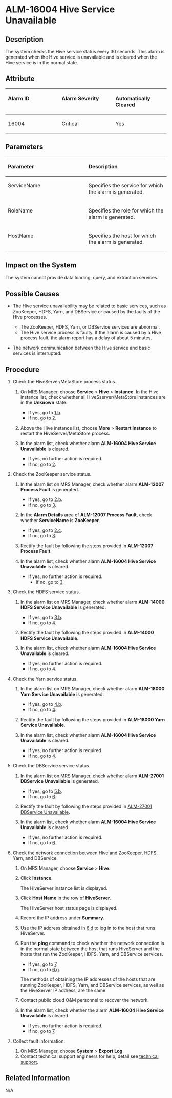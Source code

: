 # ALM-16004 Hive Service Unavailable<a name="EN-US_TOPIC_0125376060"></a>

## Description<a name="s1697c56f79a4458ba1f3d815d7d3ae38"></a>

The system checks the Hive service status every 30 seconds. This alarm is generated when the Hive service is unavailable and is cleared when the Hive service is in the normal state.

## Attribute<a name="se7e5ad94b0684e458446929d1f0c6e0b"></a>

<a name="en-us_topic_0035998735_table22774600"></a>
<table><thead align="left"><tr id="en-us_topic_0035998735_row4640007"><th class="cellrowborder" valign="top" width="33.33333333333333%" id="mcps1.1.4.1.1"><p id="en-us_topic_0035998735_p40296320"><a name="en-us_topic_0035998735_p40296320"></a><a name="en-us_topic_0035998735_p40296320"></a>Alarm ID</p>
</th>
<th class="cellrowborder" valign="top" width="33.33333333333333%" id="mcps1.1.4.1.2"><p id="en-us_topic_0035998735_p42776493"><a name="en-us_topic_0035998735_p42776493"></a><a name="en-us_topic_0035998735_p42776493"></a>Alarm Severity</p>
</th>
<th class="cellrowborder" valign="top" width="33.33333333333333%" id="mcps1.1.4.1.3"><p id="en-us_topic_0035998735_p42343927"><a name="en-us_topic_0035998735_p42343927"></a><a name="en-us_topic_0035998735_p42343927"></a>Automatically Cleared</p>
</th>
</tr>
</thead>
<tbody><tr id="en-us_topic_0035998735_row7306053"><td class="cellrowborder" valign="top" width="33.33333333333333%" headers="mcps1.1.4.1.1 "><p id="en-us_topic_0035998735_p54919424"><a name="en-us_topic_0035998735_p54919424"></a><a name="en-us_topic_0035998735_p54919424"></a>16004</p>
</td>
<td class="cellrowborder" valign="top" width="33.33333333333333%" headers="mcps1.1.4.1.2 "><p id="en-us_topic_0035998735_p19288335"><a name="en-us_topic_0035998735_p19288335"></a><a name="en-us_topic_0035998735_p19288335"></a>Critical</p>
</td>
<td class="cellrowborder" valign="top" width="33.33333333333333%" headers="mcps1.1.4.1.3 "><p id="en-us_topic_0035998735_p18851291"><a name="en-us_topic_0035998735_p18851291"></a><a name="en-us_topic_0035998735_p18851291"></a>Yes</p>
</td>
</tr>
</tbody>
</table>

## Parameters<a name="s29c8f1cbde3142a98c1903dcfcf489a9"></a>

<a name="en-us_topic_0035998735_table50559563"></a>
<table><thead align="left"><tr id="en-us_topic_0035998735_row19612160"><th class="cellrowborder" valign="top" width="50%" id="mcps1.1.3.1.1"><p id="en-us_topic_0035998735_p45081147"><a name="en-us_topic_0035998735_p45081147"></a><a name="en-us_topic_0035998735_p45081147"></a>Parameter</p>
</th>
<th class="cellrowborder" valign="top" width="50%" id="mcps1.1.3.1.2"><p id="en-us_topic_0035998735_p27694303"><a name="en-us_topic_0035998735_p27694303"></a><a name="en-us_topic_0035998735_p27694303"></a>Description</p>
</th>
</tr>
</thead>
<tbody><tr id="en-us_topic_0035998735_row28646034"><td class="cellrowborder" valign="top" width="50%" headers="mcps1.1.3.1.1 "><p id="en-us_topic_0035998735_p38627455"><a name="en-us_topic_0035998735_p38627455"></a><a name="en-us_topic_0035998735_p38627455"></a>ServiceName</p>
</td>
<td class="cellrowborder" valign="top" width="50%" headers="mcps1.1.3.1.2 "><p id="en-us_topic_0035998735_p41816140"><a name="en-us_topic_0035998735_p41816140"></a><a name="en-us_topic_0035998735_p41816140"></a>Specifies the service for which the alarm is generated.</p>
</td>
</tr>
<tr id="en-us_topic_0035998735_row40800942"><td class="cellrowborder" valign="top" width="50%" headers="mcps1.1.3.1.1 "><p id="en-us_topic_0035998735_p16541999"><a name="en-us_topic_0035998735_p16541999"></a><a name="en-us_topic_0035998735_p16541999"></a>RoleName</p>
</td>
<td class="cellrowborder" valign="top" width="50%" headers="mcps1.1.3.1.2 "><p id="en-us_topic_0035998735_p64833508"><a name="en-us_topic_0035998735_p64833508"></a><a name="en-us_topic_0035998735_p64833508"></a>Specifies the role for which the alarm is generated.</p>
</td>
</tr>
<tr id="en-us_topic_0035998735_row46630661"><td class="cellrowborder" valign="top" width="50%" headers="mcps1.1.3.1.1 "><p id="en-us_topic_0035998735_p18987236"><a name="en-us_topic_0035998735_p18987236"></a><a name="en-us_topic_0035998735_p18987236"></a>HostName</p>
</td>
<td class="cellrowborder" valign="top" width="50%" headers="mcps1.1.3.1.2 "><p id="en-us_topic_0035998735_p61571180"><a name="en-us_topic_0035998735_p61571180"></a><a name="en-us_topic_0035998735_p61571180"></a>Specifies the host for which the alarm is generated.</p>
</td>
</tr>
</tbody>
</table>

## Impact on the System<a name="sfde7e808c2394354a0a2c3e11f157b81"></a>

The system cannot provide data loading, query, and extraction services.

## Possible Causes<a name="s6f063233942446b29d4e8799e19d4b06"></a>

-   The Hive service unavailability may be related to basic services, such as ZooKeeper, HDFS, Yarn, and DBService or caused by the faults of the Hive processes.
    -   The ZooKeeper, HDFS, Yarn, or DBService services are abnormal.
    -   The Hive service process is faulty. If the alarm is caused by a Hive process fault, the alarm report has a delay of about 5 minutes.

-   The network communication between the Hive service and basic services is interrupted.

## Procedure<a name="s209613ebdc7d48eba8bb350230a88925"></a>

1.  Check the HiveServer/MetaStore process status.
    1.  On MRS Manager, choose  **Service**  \>  **Hive**  \>  **Instance**. In the Hive instance list, check whether all HiveSserver/MetaStore instances are in the  **Unknown**  state.
        -   If yes, go to  [1.b](#l8eb07789c80847a3941e81f711018394).
        -   If no, go to  [2](#l42340147e52a435d9d7cc56cc4ce60e0).

    2.  <a name="l8eb07789c80847a3941e81f711018394"></a>Above the Hive instance list, choose  **More**  \>  **Restart Instance**  to restart the HiveServer/MetaStore process.
    3.  In the alarm list, check whether alarm  **ALM-16004 Hive Service Unavailable**  is cleared.
        -   If yes, no further action is required.
        -   If no, go to  [2](#l42340147e52a435d9d7cc56cc4ce60e0).

2.  <a name="l42340147e52a435d9d7cc56cc4ce60e0"></a>Check the ZooKeeper service status.
    1.  In the alarm list on MRS Manager, check whether alarm  **ALM-12007 Process Fault**  is generated.
        -   If yes, go to  [2.b](#l032fba0da3884c268b5c5ed218895f6c).
        -   If no, go to  [3](#lfe614e2b28184aea9b211a71a1ae3a90).

    2.  <a name="l032fba0da3884c268b5c5ed218895f6c"></a>In the  **Alarm Details** area of **ALM-12007 Process Fault**, check whether **ServiceName** is **ZooKeeper**.
        -   If yes, go to  [2.c](#l32f0d2faad164150ad572225e7b62a70).
        -   If no, go to  [3](#lfe614e2b28184aea9b211a71a1ae3a90).

    3.  <a name="l32f0d2faad164150ad572225e7b62a70"></a>Rectify the fault by following the steps provided in  **ALM-12007 Process Fault**.
    4.  In the alarm list, check whether alarm  **ALM-16004 Hive Service Unavailable**  is cleared.
        -   If yes, no further action is required.
            -   If no, go to  [3](#lfe614e2b28184aea9b211a71a1ae3a90).


3.  <a name="lfe614e2b28184aea9b211a71a1ae3a90"></a>Check the HDFS service status.
    1.  In the alarm list on MRS Manager, check whether alarm  **ALM-14000 HDFS Service Unavailable**  is generated.
        -   If yes, go to  [3.b](#l849102b75699422f821792bd69ccec73).
        -   If no, go to  [4](#l085a864ba33c4ae683aa78efa1f9994b).

    2.  <a name="l849102b75699422f821792bd69ccec73"></a>Rectify the fault by following the steps provided in  **ALM-14000 HDFS Service Unavailable**.
    3.  In the alarm list, check whether alarm  **ALM-16004 Hive Service Unavailable**  is cleared.
        -   If yes, no further action is required.
        -   If no, go to  [4](#l085a864ba33c4ae683aa78efa1f9994b).

4.  <a name="l085a864ba33c4ae683aa78efa1f9994b"></a>Check the Yarn service status.
    1.  In the alarm list on MRS Manager, check whether alarm  **ALM-18000 Yarn Service Unavailable**  is generated.
        -   If yes, go to  [4.b](#l03f7e9572f4d4a6a882904730054eec6).
        -   If no, go to  [4](#l085a864ba33c4ae683aa78efa1f9994b).

    2.  <a name="l03f7e9572f4d4a6a882904730054eec6"></a>Rectify the fault by following the steps provided in  **ALM-18000 Yarn Service Unavailable**.
    3.  In the alarm list, check whether alarm  **ALM-16004 Hive Service Unavailable**  is cleared.
        -   If yes, no further action is required.
        -   If no, go to  [4](#l085a864ba33c4ae683aa78efa1f9994b).

5.  Check the DBService service status.
    1.  In the alarm list on MRS Manager, check whether alarm  **ALM-27001 DBService Unavailable**  is generated.
        -   If yes, go to  [5.b](#l62c6dd46628044f1a2c9a5b9b1ba2201).
        -   If no, go to  [6](#l61f2cb5c30c7426d97e76ec9e6451052).

    2.  <a name="l62c6dd46628044f1a2c9a5b9b1ba2201"></a>Rectify the fault by following the steps provided in  [ALM-27001 DBService Unavailable](alm-27001-dbservice-unavailable.md).
    3.  In the alarm list, check whether alarm  **ALM-16004 Hive Service Unavailable**  is cleared.
        -   If yes, no further action is required.
        -   If no, go to  [6](#l61f2cb5c30c7426d97e76ec9e6451052).

6.  <a name="l61f2cb5c30c7426d97e76ec9e6451052"></a>Check the network connection between Hive and ZooKeeper, HDFS, Yarn, and DBService.
    1.  On MRS Manager, choose  **Service**  \>  **Hive**.
    2.  Click  **Instance**.

        The HiveServer instance list is displayed.

    3.  Click  **Host Name** in the row of **HiveServer**.

        The HiveServer host status page is displayed.

    4.  <a name="lf5f8e05d06fc4eed87f66ec612963cbf"></a>Record the IP address under  **Summary**.
    5.  Use the IP address obtained in  [6.d](#lf5f8e05d06fc4eed87f66ec612963cbf)  to log in to the host that runs HiveServer.
    6.  Run the  **ping**  command to check whether the network connection is in the normal state between the host that runs HiveServer and the hosts that run the ZooKeeper, HDFS, Yarn, and DBService services.

        -   If yes, go to  [7](#l0d119779dcc849ff94d54c6a831d5f55).
        -   If no, go to  [6.g](#l5d651ba264b04c0ca646f083bda39a30).

        The methods of obtaining the IP addresses of the hosts that are running ZooKeeper, HDFS, Yarn, and DBService services, as well as the HiveServer IP address, are the same.

    7.  <a name="l5d651ba264b04c0ca646f083bda39a30"></a>Contact public cloud O&M personnel to recover the network.
    8.  In the alarm list, check whether the alarm  **ALM-16004 Hive Service Unavailable**  is cleared.
        -   If yes, no further action is required.
        -   If no, go to  [7](#l0d119779dcc849ff94d54c6a831d5f55).

7.  <a name="l0d119779dcc849ff94d54c6a831d5f55"></a>Collect fault information.
    1.  On MRS Manager, choose  **System**  \>  **Export Log**.
    2.  Contact technical support engineers for help, detail see  [technical support](https://docs.otc.t-systems.com/en-us/public/learnmore.html).


## Related Information<a name="sec8020edf7ca4f648d6e4cbe196cb0c1"></a>

N/A

